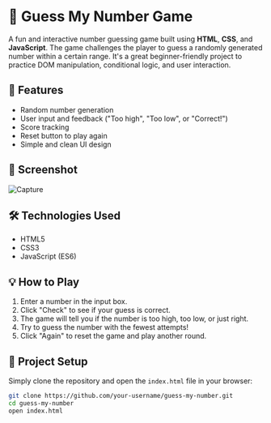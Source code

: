 # 🎯 Guess My Number Game

A fun and interactive number guessing game built using **HTML**, **CSS**, and **JavaScript**. The game challenges the player to guess a randomly generated number within a certain range. It's a great beginner-friendly project to practice DOM manipulation, conditional logic, and user interaction.

## 🚀 Features

- Random number generation
- User input and feedback ("Too high", "Too low", or "Correct!")
- Score tracking
- Reset button to play again
- Simple and clean UI design

## 📸 Screenshot
![Capture](https://github.com/user-attachments/assets/2686b110-6008-4db5-90a6-ecd7f46ca2d8)


## 🛠️ Technologies Used

- HTML5
- CSS3
- JavaScript (ES6)

## 💡 How to Play

1. Enter a number in the input box.
2. Click "Check" to see if your guess is correct.
3. The game will tell you if the number is too high, too low, or just right.
4. Try to guess the number with the fewest attempts!
5. Click "Again" to reset the game and play another round.

## 📂 Project Setup

Simply clone the repository and open the `index.html` file in your browser:

```bash
git clone https://github.com/your-username/guess-my-number.git
cd guess-my-number
open index.html

